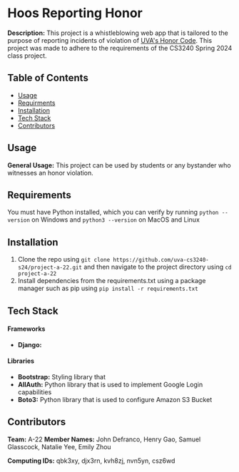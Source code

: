 # Hoos Reporting Honor

**Description:** This project is a whistleblowing web app that is tailored to the purpose of reporting incidents of violation of [UVA's Honor Code](https://honor.virginia.edu/about/about-honor-committee). This project was made to adhere to the requirements of the CS3240 Spring 2024 class project. 

## Table of Contents
- [Usage](#usage)
- [Requirments](#requirements)
- [Installation](#installation)
- [Tech Stack](#tech-stack)
- [Contributors](#contributors)

## Usage

**General Usage:** This project can be used by students or any bystander who witnesses an honor violation. 

## Requirements
You must have Python installed, which you can verify by running `python --version` on Windows and `python3 --version` on MacOS and Linux

## Installation

1. Clone the repo using `git clone https://github.com/uva-cs3240-s24/project-a-22.git` and then navigate to the project directory using `cd project-a-22`
2. Install dependencies from the requirements.txt using a package manager such as pip using `pip install -r requirements.txt`


## Tech Stack

#### Frameworks

- **Django:** 

#### Libraries

- **Bootstrap:** Styling library that  
- **AllAuth:** Python library that is used to implement Google Login capabilities
- **Boto3:** Python library that is used to configure Amazon S3 Bucket 

## Contributors
__Team:__ A-22
__Member Names:__ John Defranco, Henry Gao, Samuel Glasscock, Natalie Yee, Emily Zhou

__Computing IDs:__ qbk3xy, djx3rn, kvh8zj, nvn5yn, csz6wd
